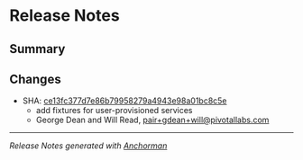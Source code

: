 # Release Notes

## Summary

## Changes

* SHA: [ce13fc377d7e86b79958279a4943e98a01bc8c5e](git@github.com:cloudfoundry/cfou/commit/ce13fc377d7e86b79958279a4943e98a01bc8c5e)
    * add fixtures for user-provisioned services
    * George Dean and Will Read, pair+gdean+will@pivotallabs.com


------

_Release Notes generated with [Anchorman](http://github.com/infews/anchorman)_